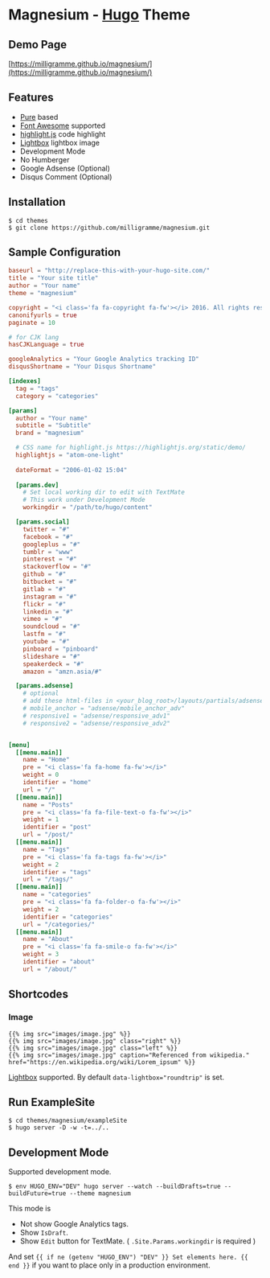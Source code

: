 # Magnesium - [Hugo](//gohugo.io) Theme

## Demo Page

[https://milligramme.github.io/magnesium/](https://milligramme.github.io/magnesium/)

## Features

- [Pure](http://purecss.io/) based
- [Font Awesome](http://fontawesome.io/) supported
- [highlight\.js](https://highlightjs.org/) code highlight
- [Lightbox](http://lokeshdhakar.com/projects/lightbox2/) lightbox image
- Development Mode
- No Humberger
- Google Adsense (Optional)
- Disqus Comment (Optional)

## Installation

```
$ cd themes
$ git clone https://github.com/milligramme/magnesium.git
```

## Sample Configuration

```toml
baseurl = "http://replace-this-with-your-hugo-site.com/"
title = "Your site title"
author = "Your name"
theme = "magnesium"

copyright = "<i class='fa fa-copyright fa-fw'></i> 2016. All rights reserved."
canonifyurls = true
paginate = 10

# for CJK lang
hasCJKLanguage = true

googleAnalytics = "Your Google Analytics tracking ID"
disqusShortname = "Your Disqus Shortname"

[indexes]
  tag = "tags"
  category = "categories"

[params]
  author = "Your name"
  subtitle = "Subtitle"
  brand = "magnesium"

  # CSS name for highlight.js https://highlightjs.org/static/demo/
  highlightjs = "atom-one-light"
  
  dateFormat = "2006-01-02 15:04"
  
  [params.dev]
    # Set local working dir to edit with TextMate
    # This work under Development Mode
    workingdir = "/path/to/hugo/content"

  [params.social]
    twitter = "#"
    facebook = "#"
    googleplus = "#"
    tumblr = "www"
    pinterest = "#"
    stackoverflow = "#"
    github = "#"
    bitbucket = "#"
    gitlab = "#"
    instagram = "#"
    flickr = "#"
    linkedin = "#"
    vimeo = "#"
    soundcloud = "#"
    lastfm = "#"
    youtube = "#"
    pinboard = "pinboard"
    slideshare = "#"
    speakerdeck = "#"
    amazon = "amzn.asia/#"

  [params.adsense]
    # optional
    # add these html-files in <your_blog_root>/layouts/partials/adsense
    # mobile_anchor = "adsense/mobile_anchor_adv"
    # responsive1 = "adsense/responsive_adv1"
    # responsive2 = "adsense/responsive_adv2"


[menu]
  [[menu.main]]
    name = "Home"
    pre = "<i class='fa fa-home fa-fw'></i>"
    weight = 0
    identifier = "home"
    url = "/"
  [[menu.main]]
    name = "Posts"
    pre = "<i class='fa fa-file-text-o fa-fw'></i>"
    weight = 1
    identifier = "post"
    url = "/post/"
  [[menu.main]]
    name = "Tags"
    pre = "<i class='fa fa-tags fa-fw'></i>"
    weight = 2
    identifier = "tags"
    url = "/tags/"
  [[menu.main]]
    name = "categories"
    pre = "<i class='fa fa-folder-o fa-fw'></i>"
    weight = 2
    identifier = "categories"
    url = "/categories/"
  [[menu.main]]
    name = "About"
    pre = "<i class='fa fa-smile-o fa-fw'></i>"
    weight = 3
    identifier = "about"
    url = "/about/"
```

## Shortcodes

### Image

```
{{% img src="images/image.jpg" %}}
{{% img src="images/image.jpg" class="right" %}}
{{% img src="images/image.jpg" class="left" %}}
{{% img src="images/image.jpg" caption="Referenced from wikipedia." href="https://en.wikipedia.org/wiki/Lorem_ipsum" %}}
```

[Lightbox](http://lokeshdhakar.com/projects/lightbox2/) supported.
By default `data-lightbox="roundtrip"` is set.

## Run ExampleSite

```
$ cd themes/magnesium/exampleSite
$ hugo server -D -w -t=../..
```

## Development Mode

Supported development mode.

```
$ env HUGO_ENV="DEV" hugo server --watch --buildDrafts=true --buildFuture=true --theme magnesium
```

This mode is

* Not show Google Analytics tags.
* Show `IsDraft`.
* Show `Edit` button for TextMate. ( `.Site.Params.workingdir` is required )

And set `{{ if ne (getenv "HUGO_ENV") "DEV" }} Set elements here. {{ end }}` if you want to place only in a production environment.
